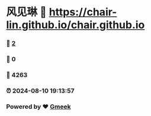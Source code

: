 # 风见琳 :link: https://chair-lin.github.io/chair.github.io
### :page_facing_up: [2](https://chair-lin.github.io/tag.html) 
### :speech_balloon: 0 
### :hibiscus: 4263 
### :alarm_clock: 2024-08-10 19:13:57 
### Powered by :heart: [Gmeek](https://github.com/Meekdai/Gmeek)
